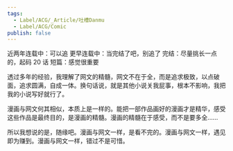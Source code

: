 ```yaml
---
tags:
  - Label/ACG/_Article/吐槽Danmu
  - Label/ACG/Comic
publish: false
---
```


近两年连载中：可以追
更早连载中：当完结了吧，别追了
完结：尽量挑长一点的，起码 20 话
短篇：感觉很重要

透过多年的经验，我理解了网文的精髓，网文不在于全，而是追求极致，以点破面，追求圆满，自成一体。换句话说，就是其他小说关我屁事，根本不影响，我把我的小说写好就行了。

漫画与网文何其相似，本质上是一样的。能把一部作品画好的漫画才是精华，感受这些作品是最终目的，是漫画的精髓。漫画的精髓在于感受，而不是要多全……

所以我想说的是，随缘吧。漫画与网文一样，是看不完的。漫画与网文一样，遇见即为赚到。漫画与网文一样，错过不是可惜。